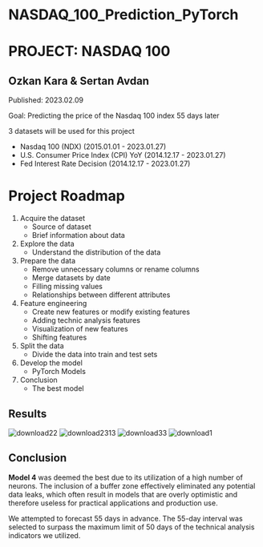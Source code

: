 # NASDAQ_100_Prediction_PyTorch

# PROJECT: NASDAQ 100
## Ozkan Kara & Sertan Avdan

Published: 2023.02.09

Goal: Predicting the price of the Nasdaq 100 index 55 days later

3 datasets will be used for this project
- Nasdaq 100 (NDX) (2015.01.01 - 2023.01.27) 
- U.S. Consumer Price Index (CPI) YoY (2014.12.17 - 2023.01.27)
- Fed Interest Rate Decision (2014.12.17 - 2023.01.27)


# Project Roadmap
1. Acquire the dataset
    - Source of dataset
    - Brief information about data
2. Explore the data
    - Understand the distribution of the data
3. Prepare the data
    - Remove unnecessary columns or rename columns
    - Merge datasets by date
    - Filling missing values
    - Relationships between different attributes
4. Feature engineering
    - Create new features or modify existing features
    - Adding technic analysis features
    - Visualization of new features
    - Shifting features
5. Split the data
    - Divide the data into train and test sets
6. Develop the model
    - PyTorch Models
7. Conclusion
    - The best model

## Results
![download22](https://user-images.githubusercontent.com/113067787/217866887-2568260e-b1bc-4928-81b7-8350e950792f.png)
![download2313](https://user-images.githubusercontent.com/113067787/217866898-bcb4c10b-61a1-4e63-b8db-bd9ec0f0476a.png)
![download33](https://user-images.githubusercontent.com/113067787/217866934-764a452f-af5d-4482-ac73-c994aba9cb21.png)
![download1](https://user-images.githubusercontent.com/113067787/217866947-f8e9a794-16df-4c47-90b4-10b2044e3608.png)



## Conclusion
**Model 4** was deemed the best due to its utilization of a high number of neurons. The inclusion of a buffer zone effectively eliminated any potential data leaks, which often result in models that are overly optimistic and therefore useless for practical applications and production use.

We attempted to forecast 55 days in advance. The 55-day interval was selected to surpass the maximum limit of 50 days of the technical analysis indicators we utilized.
